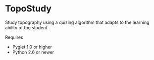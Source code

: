 # TopoStudy
Study topography using a quizing algorithm that adapts to the learning ability of the student.

Requires
- Pyglet 1.0 or higher
- Python 2.6 or newer
